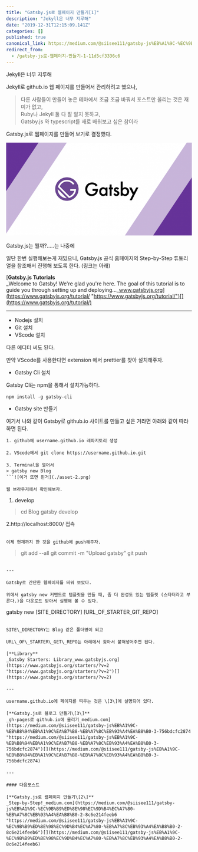 ```yaml
---
title: "Gatsby.js로 웹페이지 만들기[1]"
description: "Jekyll은 너무 지루해"
date: "2019-12-31T12:15:09.141Z"
categories: []
published: true
canonical_link: https://medium.com/@siisee111/gatsby-js%EB%A1%9C-%EC%9B%B9%ED%8E%98%EC%9D%B4%EC%A7%80-%EB%A7%8C%EB%93%A4%EA%B8%B0-1-11d5cf3336c6
redirect_from:
  - /gatsby-js로-웹페이지-만들기-1-11d5cf3336c6
---
```


Jekyll은 너무 지루해

Jekyll로 github.io 웹 페이지를 만들어서 관리하려고 했으나,

> 다른 사람들이 만들어 놓은 테마에서 조금 조금 바꿔서 포스트만 올리는 것은 재미가 없고,  
> Ruby나 Jekyll 둘 다 잘 알지 못하고,  
> Gatsby.js 와 typescript를 새로 배워보고 싶은 참이라

Gatsby.js로 웹페이지를 만들어 보기로 결정했다.

![](./asset-1.png)

Gatsby.js는 뭘까?…..는 나중에

일단 한번 실행해보는게 재밌으니, Gatsby.js 공식 홈페이지의 Step-by-Step 튜토리얼을 참조해서 진행해 보도록 한다. (링크는 아래)

[**Gatsby.js Tutorials**  
_Welcome to Gatsby! We're glad you're here. The goal of this tutorial is to guide you through setting up and deploying…_www.gatsbyjs.org](https://www.gatsbyjs.org/tutorial/ "https://www.gatsbyjs.org/tutorial/")[](https://www.gatsbyjs.org/tutorial/)

---

-   Nodejs 설치
-   Git 설치
-   VScode 설치

다른 에디터 써도 된다.

만약 VScode를 사용한다면 extension 에서 prettier를 찾아 설치해주자.

-   Gatsby Cli 설치

Gatsby Cli는 npm을 통해서 설치가능하다.

```
npm install -g gatsby-cli
```

-   Gatsby site 만들기

여기서 나와 같이 Gatsby로 github.io 사이트를 만들고 싶은 거라면 아래와 같이 따라하면 된다.

```
1. github에 username.github.io 레파지토리 생성

2. VScode에서 git clone https://username.github.io.git

3. Terminal을 열어서 
> gatsby new Blog
```![이거 뜨면 된거](./asset-2.png)

웹 브라우저에서 확인해보자.

```
1. develop
> cd Blog
> gatsby develop

2.http://localhost:8000/ 접속
```![Hi Gatsby!](./asset-3.png)

이제 현재까지 한 것을 github에 push해주자.

```
> git add --all
> git commit -m "Upload gatsby"
> git push
```

---

Gatsby로 간단한 웹페이지를 띄워 보았다.

위에서 gatsby new 커맨드로 템플릿을 만들 때, 좀 더 완성도 있는 템플릿 (스타터라고 부른다.)을 다운로드 받아서 실행해 볼 수 있다.

```
gatsby new [SITE_DIRECTORY] [URL_OF_STARTER_GIT_REPO]
```

SITE\_DIRECTORY는 Blog 같은 폴더명이 되고

URL\_OF\_STARTER\_GET\_REPO는 아래에서 찾아서 붙혀넣어주면 된다.

[**Library**  
_Gatsby Starters: Library_www.gatsbyjs.org](https://www.gatsbyjs.org/starters/?v=2 "https://www.gatsbyjs.org/starters/?v=2")[](https://www.gatsbyjs.org/starters/?v=2)

---

username.github.io에 페이지를 띄우는 것은 \[3\]에 설명되어 있다.

[**Gatsby.js로 블로그 만들기\[3\]**  
_gh-pages로 github.io에 올리기_medium.com](https://medium.com/@siisee111/gatsby-js%EB%A1%9C-%EB%B8%94%EB%A1%9C%EA%B7%B8-%EB%A7%8C%EB%93%A4%EA%B8%B0-3-756bdcfc2874 "https://medium.com/@siisee111/gatsby-js%EB%A1%9C-%EB%B8%94%EB%A1%9C%EA%B7%B8-%EB%A7%8C%EB%93%A4%EA%B8%B0-3-756bdcfc2874")[](https://medium.com/@siisee111/gatsby-js%EB%A1%9C-%EB%B8%94%EB%A1%9C%EA%B7%B8-%EB%A7%8C%EB%93%A4%EA%B8%B0-3-756bdcfc2874)

---

#### 다음포스트

[**Gatsby.js로 웹페이지 만들기\[2\]**  
_Step-by-Step!_medium.com](https://medium.com/@siisee111/gatsby-js%EB%A1%9C-%EC%9B%B9%ED%8E%98%EC%9D%B4%EC%A7%80-%EB%A7%8C%EB%93%A4%EA%B8%B0-2-8c6e214feeb6 "https://medium.com/@siisee111/gatsby-js%EB%A1%9C-%EC%9B%B9%ED%8E%98%EC%9D%B4%EC%A7%80-%EB%A7%8C%EB%93%A4%EA%B8%B0-2-8c6e214feeb6")[](https://medium.com/@siisee111/gatsby-js%EB%A1%9C-%EC%9B%B9%ED%8E%98%EC%9D%B4%EC%A7%80-%EB%A7%8C%EB%93%A4%EA%B8%B0-2-8c6e214feeb6)
